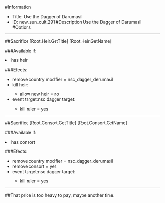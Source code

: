 #Information
 - Title: Use the Dagger of Darumasil
 - ID: new_sun_cult.291
#Description
Use the Dagger of Darumasil
#Options

___
##Sacrifice [Root.Heir.GetTitle] [Root.Heir.GetName]

###Available if:
<li>has heir</li>

###Efects:<ul><li>remove country modifier = nsc_dagger_derumasil</li><li>kill heir:</li><ul><li>allow new heir = no</li></ul><li>event target:nsc dagger target:</li><ul><li>kill ruler = yes</li></ul></ul>

___
##Sacrifice [Root.Consort.GetTitle] [Root.Consort.GetName]

###Available if:
<li>has consort</li>

###Efects:<ul><li>remove country modifier = nsc_dagger_derumasil</li><li>remove consort = yes</li><li>event target:nsc dagger target:</li><ul><li>kill ruler = yes</li></ul></ul>

___
##That price is too heavy to pay, maybe another time.
